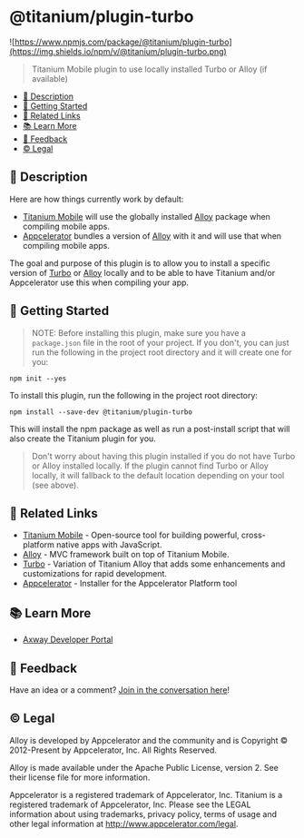 # @titanium/plugin-turbo

![https://www.npmjs.com/package/@titanium/plugin-turbo](https://img.shields.io/npm/v/@titanium/plugin-turbo.png)

> Titanium Mobile plugin to use locally installed Turbo or Alloy (if available)


- [📝 Description](#-Description)
- [🚀 Getting Started](#-Getting-Started)
- [🔗 Related Links](#-Related-Links)
- [📚 Learn More](#-Learn-More)
- [📣 Feedback](#-Feedback)
- [©️ Legal](#️-Legal)

## 📝 Description

Here are how things currently work by default:

- [Titanium Mobile](https://www.npmjs.com/package/titanium) will use the globally installed [Alloy](https://www.npmjs.com/package/alloy) package when compiling mobile apps.
- [Appcelerator](https://www.npmjs.com/package/appcelerator) bundles a version of [Alloy](https://www.npmjs.com/package/alloy) with it and will use that when compiling mobile apps.

The goal and purpose of this plugin is to allow you to install a specific version of [Turbo](https://www.npmjs.com/package/@titanium/turbo) or [Alloy](https://www.npmjs.com/package/alloy) locally and to be able to have Titanium and/or Appcelerator use this when compiling your app.

## 🚀 Getting Started

> NOTE:  Before installing this plugin, make sure you have a `package.json` file in the root of your project.   If you don't, you can just run the following in the project root directory and it will create one for you:

```
npm init --yes
```

To install this plugin, run the following in the project root directory:

```
npm install --save-dev @titanium/plugin-turbo
```

This will install the npm package as well as run a post-install script that will also create the Titanium plugin for you.

> Don't worry about having this plugin installed if you do not have Turbo or Alloy installed locally.  If the plugin cannot find Turbo or Alloy locally, it will fallback to the default location depending on your tool (see above).

## 🔗 Related Links

- [Titanium Mobile](https://www.npmjs.com/package/titanium) - Open-source tool for building powerful, cross-platform native apps with JavaScript.
- [Alloy](https://www.npmjs.com/package/alloy) - MVC framework built on top of Titanium Mobile.
- [Turbo](https://www.npmjs.com/package/@titanium/turbo) - Variation of Titanium Alloy that adds some enhancements and customizations for rapid development.
- [Appcelerator](https://www.npmjs.com/package/appcelerator) - Installer for the Appcelerator Platform tool

## 📚 Learn More

- [Axway Developer Portal](https://developer.axway.com)

## 📣 Feedback

Have an idea or a comment?  [Join in the conversation here](https://github.com/brentonhouse/titanium-plugin-turbo/issues)! 

## ©️ Legal

Alloy is developed by Appcelerator and the community and is Copyright © 2012-Present by Appcelerator, Inc. All Rights Reserved.

Alloy is made available under the Apache Public License, version 2. See their license file for more information.

Appcelerator is a registered trademark of Appcelerator, Inc. Titanium is a registered trademark of Appcelerator, Inc. Please see the LEGAL information about using trademarks, privacy policy, terms of usage and other legal information at http://www.appcelerator.com/legal.